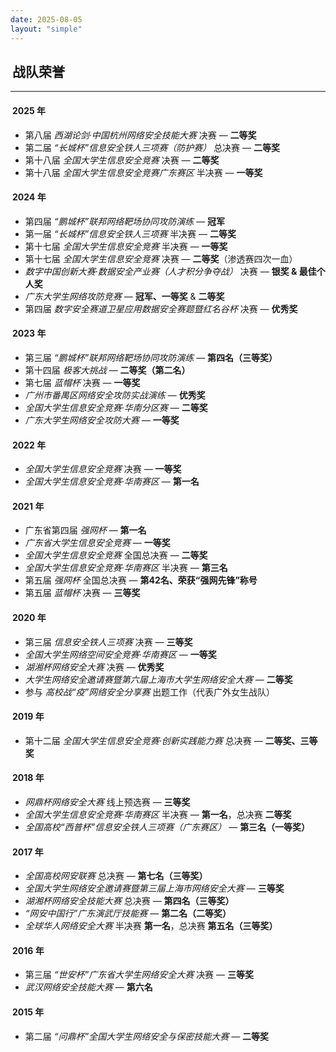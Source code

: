 ```yaml
---
date: 2025-08-05
layout: "simple"
---
```


<script src="https://code.iconify.design/iconify-icon/1.0.7/iconify-icon.min.js"></script>

## <iconify-icon icon="ep:medal" style="font-size: 30px; vertical-align: middle; margin-bottom: 4px;margin-right: 3px"></iconify-icon> 战队荣誉

---

####  **<iconify-icon icon="duo-icons:fire" style="font-size: 22px; vertical-align: middle; margin-bottom: 4px;margin-right: 3px"></iconify-icon> 2025 年**

- 第八届 *西湖论剑·中国杭州网络安全技能大赛* 决赛 — **二等奖**
- 第二届 *“长城杯”信息安全铁人三项赛（防护赛）* 总决赛 — **二等奖**
- 第十八届 *全国大学生信息安全竞赛* 决赛 — **二等奖**
- 第十八届 *全国大学生信息安全竞赛广东赛区* 半决赛 — **一等奖**



#### <iconify-icon icon="ep:magic-stick" style="font-size: 22px; vertical-align: middle; margin-bottom: 4px;margin-right: 3px"></iconify-icon> **2024 年**

- 第四届 *“鹏城杯”联邦网络靶场协同攻防演练* — **冠军**
- 第一届 *“长城杯”信息安全铁人三项赛* 半决赛 — **二等奖**
- 第十七届 *全国大学生信息安全竞赛* 半决赛 — **一等奖**
- 第十七届 *全国大学生信息安全竞赛* 决赛 — **二等奖**（渗透赛四次一血）
- *数字中国创新大赛·数据安全产业赛（人才积分争夺战）* 决赛 — **银奖 & 最佳个人奖**
- *广东大学生网络攻防竞赛* — **冠军、一等奖** & **二等奖**
- 第四届 *数字安全赛道卫星应用数据安全赛题暨红名谷杯* 决赛 — **优秀奖**



#### <iconify-icon icon="ep:magic-stick" style="font-size: 22px; vertical-align: middle; margin-bottom: 4px;margin-right: 3px"></iconify-icon> **2023 年**

- 第三届 *“鹏城杯”联邦网络靶场协同攻防演练* — **第四名（三等奖）**
- 第十四届 *极客大挑战* — **二等奖（第二名）**
- 第七届 *蓝帽杯* 决赛 — **一等奖**
- *广州市番禺区网络安全攻防实战演练* — **优秀奖**
- *全国大学生信息安全竞赛·华南分区赛* — **二等奖**
- *广东大学生网络安全攻防大赛* — **一等奖**



#### <iconify-icon icon="ep:magic-stick" style="font-size: 22px; vertical-align: middle; margin-bottom: 4px;margin-right: 3px"></iconify-icon> **2022 年**

- *全国大学生信息安全竞赛* 决赛 — **一等奖**
- *全国大学生信息安全竞赛·华南赛区* — **第一名**



#### <iconify-icon icon="ep:magic-stick" style="font-size: 22px; vertical-align: middle; margin-bottom: 4px;margin-right: 3px"></iconify-icon> **2021 年**

- 广东省第四届 *强网杯* — **第一名**
- *广东省大学生信息安全竞赛* — **一等奖**
- *全国大学生信息安全竞赛* 全国总决赛 — **二等奖**
- *全国大学生信息安全竞赛·华南赛区* 半决赛 — **第三名**
- 第五届 *强网杯* 全国总决赛 — **第42名、荣获“强网先锋”称号**
- 第五届 *蓝帽杯* 决赛 — **三等奖**



#### <iconify-icon icon="ep:magic-stick" style="font-size: 22px; vertical-align: middle; margin-bottom: 4px;margin-right: 3px"></iconify-icon> **2020 年**

- 第三届 *信息安全铁人三项赛* 决赛 — **三等奖**
- *全国大学生网络空间安全竞赛·华南赛区* — **一等奖**
- *湖湘杯网络安全大赛* 决赛 — **优秀奖**
- *大学生网络安全邀请赛暨第六届上海市大学生网络安全大赛* — **二等奖**
- 参与 *高校战“疫”网络安全分享赛* 出题工作（代表广外女生战队）



#### <iconify-icon icon="ep:magic-stick" style="font-size: 22px; vertical-align: middle; margin-bottom: 4px;margin-right: 3px"></iconify-icon> **2019 年**

- 第十二届 *全国大学生信息安全竞赛·创新实践能力赛* 总决赛 — **二等奖、三等奖**



#### <iconify-icon icon="ep:magic-stick" style="font-size: 22px; vertical-align: middle; margin-bottom: 4px;margin-right: 3px"></iconify-icon> **2018 年**

- *网鼎杯网络安全大赛* 线上预选赛 — **三等奖**
- *全国大学生信息安全竞赛·华南赛区* 半决赛 — **第一名**，总决赛 **二等奖**
- *全国高校“西普杯”信息安全铁人三项赛（广东赛区）* — **第三名（一等奖）**



#### <iconify-icon icon="ep:magic-stick" style="font-size: 22px; vertical-align: middle; margin-bottom: 4px;margin-right: 3px"></iconify-icon> **2017 年**

- *全国高校网安联赛* 总决赛 — **第七名（三等奖）**
- *全国大学生网络安全邀请赛暨第三届上海市网络安全大赛* — **三等奖**
- *湖湘杯网络安全技能大赛* 总决赛 — **第四名（三等奖）**
- *“网安中国行”广东演武厅技能赛* — **第二名（二等奖）**
- *全球华人网络安全大赛* 半决赛 **第一名**，总决赛 **第五名（三等奖）**



#### <iconify-icon icon="ep:magic-stick" style="font-size: 22px; vertical-align: middle; margin-bottom: 4px;margin-right: 3px"></iconify-icon> **2016 年**

- 第三届 *“世安杯”广东省大学生网络安全大赛* 决赛 — **三等奖**
- *武汉网络安全技能大赛* — **第六名**



#### <iconify-icon icon="ep:magic-stick" style="font-size: 22px; vertical-align: middle; margin-bottom: 4px;margin-right: 3px"></iconify-icon> **2015 年**

- 第二届 *“问鼎杯”全国大学生网络安全与保密技能大赛* — **二等奖**
